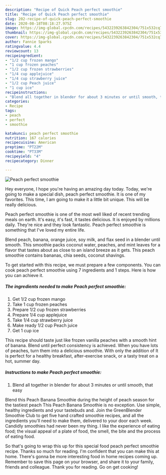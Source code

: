```yaml
---
description: "Recipe of Quick Peach perfect smoothie"
title: "Recipe of Quick Peach perfect smoothie"
slug: 202-recipe-of-quick-peach-perfect-smoothie
date: 2020-08-18T08:18:27.975Z
image: https://img-global.cpcdn.com/recipes/5432239263842304/751x532cq70/peach-perfect-smoothie-recipe-main-photo.jpg
thumbnail: https://img-global.cpcdn.com/recipes/5432239263842304/751x532cq70/peach-perfect-smoothie-recipe-main-photo.jpg
cover: https://img-global.cpcdn.com/recipes/5432239263842304/751x532cq70/peach-perfect-smoothie-recipe-main-photo.jpg
author: Fannie Sparks
ratingvalue: 4.4
reviewcount: 13
recipeingredient:
- "1/2 cup frozen mango"
- "1 cup frozen peaches"
- "1/2 cup frozen strawberries"
- "1/4 cup applejuice"
- "1/4 cup strawberry juice"
- "1/2 cup Peach juice"
- "1 cup ice"
recipeinstructions:
- "Blend all together in blender for about 3 minutes or until smooth, that easy"
categories:
- Recipe
tags:
- peach
- perfect
- smoothie

katakunci: peach perfect smoothie 
nutrition: 167 calories
recipecuisine: American
preptime: "PT22M"
cooktime: "PT33M"
recipeyield: "4"
recipecategory: Dinner

---
```



![Peach perfect smoothie](https://img-global.cpcdn.com/recipes/5432239263842304/751x532cq70/peach-perfect-smoothie-recipe-main-photo.jpg)

Hey everyone, I hope you're having an amazing day today. Today, we're going to make a special dish, peach perfect smoothie. It is one of my favorites. This time, I am going to make it a little bit unique. This will be really delicious.

Peach perfect smoothie is one of the most well liked of recent trending meals on earth. It's easy, it's fast, it tastes delicious. It is enjoyed by millions daily. They're nice and they look fantastic. Peach perfect smoothie is something that I've loved my entire life.

Blend peach, banana, orange juice, soy milk, and flax seed in a blender until smooth. This smoothie packs coconut water, peaches, and mint leaves for a flavor that tastes about as close to an island breeze as it gets. This peach smoothie contains bananas, chia seeds, coconut shavings.


To get started with this recipe, we must prepare a few components. You can cook peach perfect smoothie using 7 ingredients and 1 steps. Here is how you can achieve it.

##### The ingredients needed to make Peach perfect smoothie:

1. Get 1/2 cup frozen mango
1. Take 1 cup frozen peaches
1. Prepare 1/2 cup frozen strawberries
1. Prepare 1/4 cup applejuice
1. Take 1/4 cup strawberry juice
1. Make ready 1/2 cup Peach juice
1. Get 1 cup ice


This recipe should taste just like frozen vanilla peaches with a smooth hint of banana. Blend until perfect consistency is achieved. When you have lots of peaches, turn them into a delicious smoothie. With only the addition of It is perfect for a healthy breakfast, after-exercise snack, or a tasty treat on a hot, summer day. 

##### Instructions to make Peach perfect smoothie:

1. Blend all together in blender for about 3 minutes or until smooth, that easy


Blend this Peach Banana Smoothie during the height of peach season for the tastiest peach This Peach Banana Smoothie is no exception. Use simple, healthy ingredients and your tastebuds and. Join the GreenBlender Smoothie Club to get five hand crafted smoothie recipes, and all the ingredients you&#39;ll need to make them, delivered to your door each week. Candidly smoothies had never been my thing. I like the experience of eating food; the visual appeal of a plate of food, the smell, the bite and the process of eating food. 

So that's going to wrap this up for this special food peach perfect smoothie recipe. Thanks so much for reading. I'm confident that you can make this at home. There's gonna be more interesting food in home recipes coming up. Remember to save this page on your browser, and share it to your family, friends and colleague. Thank you for reading. Go on get cooking!
